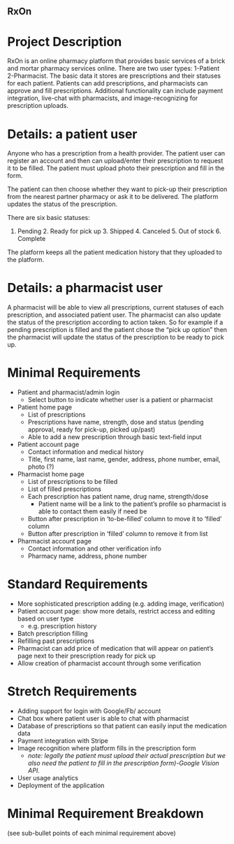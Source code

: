 ## RxOn

# Project Description

RxOn is an online pharmacy platform that provides basic services of a brick and mortar pharmacy services online. There are two user types: 1-Patient  2-Pharmacist. The basic data it stores are prescriptions and their statuses for each patient. Patients can add prescriptions, and pharmacists can approve and fill prescriptions. Additional functionality can include payment integration, live-chat with pharmacists, and image-recognizing for prescription uploads.

# Details: a patient user 

Anyone who has a prescription from a health provider. The patient user can register an account and then can upload/enter their prescription to request it to be filled. The patient must upload photo their prescription and fill in the form.

The patient can then choose whether they want to pick-up their prescription from the nearest partner pharmacy or ask it to be delivered. The platform updates the status of the prescription. 

There are six basic statuses:
1. Pending 2. Ready for pick up 3. Shipped 4. Canceled 5. Out of stock 6. Complete

The platform keeps all the patient medication history that they uploaded to the platform. 

# Details: a pharmacist user

A pharmacist will be able to view all prescriptions, current statuses of each prescription, and associated patient user. 
The pharmacist can also update the status of the prescription according to action taken. So for example if a pending prescription is filled and the patient chose the “pick up option” then the pharmacist will update the status of the prescription to be ready to pick up.

# Minimal Requirements
* Patient and pharmacist/admin login
    * Select button to indicate whether user is a patient or pharmacist
* Patient home page
    * List of prescriptions
    * Prescriptions have name, strength, dose and status (pending approval, ready for pick-up, picked up/past)
    * Able to add a new prescription through basic text-field input
* Patient account page
    * Contact information and medical history
    * Title, first name, last name, gender, address, phone number, email, photo (?)
* Pharmacist home page
    * List of prescriptions to be filled
    * List of filled prescriptions
    * Each prescription has patient name, drug name, strength/dose
      * Patient name will be a link to the patient’s profile so pharmacist is able to contact them easily if need be
    * Button after prescription in ‘to-be-filled’ column to move it to ‘filled’ column
    * Button after prescription in ‘filled’ column to remove it from list
* Pharmacist account page
    * Contact information and other verification info
    * Pharmacy name, address, phone number

# Standard Requirements
* More sophisticated prescription adding (e.g. adding image, verification)
* Patient account page: show more details, restrict access and editing based on user type
  * e.g. prescription history
* Batch prescription filling
* Refilling past prescriptions
* Pharmacist can add price of medication that will appear on patient’s page next to their prescription ready for pick up
* Allow creation of pharmacist account through some verification

# Stretch Requirements
* Adding support for login with Google/Fb/ account
* Chat box where patient user is able to chat with pharmacist
* Database of prescriptions so that patient can easily input the medication data
* Payment integration with Stripe
* Image recognition where platform fills in the prescription form 
   * *note: legally the patient must upload their actual prescription but we also need the patient to fill in the prescription form)-Google Vision API.*
* User usage analytics
* Deployment of the application

# Minimal Requirement Breakdown
(see sub-bullet points of each minimal requirement above)
